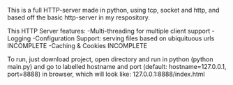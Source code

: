 This is a full HTTP-server made in python, using tcp, socket and http, and based off the basic http-server in my respository.

This HTTP Server features:
-Multi-threading for multiple client support
-Logging
-Configuration Support: serving files based on ubiquituous urls INCOMPLETE
-Caching & Cookies INCOMPLETE

To run, just download project, open directory and run in python (python main.py) and go to labelled hostname and port (default: hostname=127.0.0.1, port=8888) in browser, which will look like:
127.0.0.1:8888/index.html

